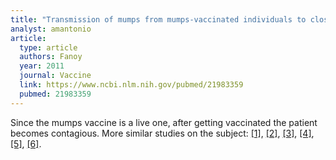 ```yaml
---
title: "Transmission of mumps from mumps-vaccinated individuals to close contacts"
analyst: amantonio
article:
  type: article
  authors: Fanoy
  year: 2011
  journal: Vaccine
  link: https://www.ncbi.nlm.nih.gov/pubmed/21983359
  pubmed: 21983359
---
```


Since the mumps vaccine is a live one, after getting vaccinated the patient becomes contagious. More similar studies on the subject: [[1]](https://www.ncbi.nlm.nih.gov/pubmed/18768116), [[2]](https://www.ncbi.nlm.nih.gov/pubmed/24772647), [[3]](https://www.ncbi.nlm.nih.gov/pubmed/18329761), [[4]](https://www.ncbi.nlm.nih.gov/pubmed/22749598), [[5]](https://www.ncbi.nlm.nih.gov/pubmed/16266774), [[6]](https://www.ncbi.nlm.nih.gov/pubmed/18639602).
